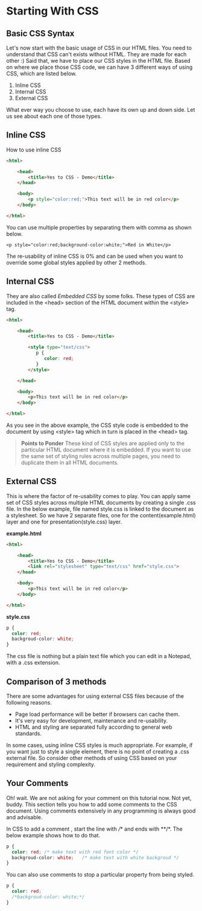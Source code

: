 Starting With CSS
=================

Basic CSS Syntax
----------------
Let's now start with the basic usage of CSS in our HTML files. You need to understand that CSS can't exists without HTML. They are made for each other :) Said that, we have to place our CSS styles in the HTML file. Based on where we place those CSS code, we can have 3 different ways of using CSS, which are listed below.

 1. Inline CSS 
 2. Internal CSS 
 3. External CSS

What ever way you choose to use, each have its own up and down side. Let us see about each one of those types.

Inline CSS
-------------
How to use inline CSS

```html
<html>

    <head>
        <title>Yes to CSS - Demo</title>
    </head>

    <body>
        <p style="color:red;">This text will be in red color</p>
    </body>

</html>
```
You can use multiple properties by separating them with comma as shown below.

    <p style="color:red;background-color:white;">Red in White</p>

The re-usability of inline CSS is 0% and can be used when you want to override some global styles applied by other 2 methods.

Internal CSS
-------------
They are also called *Embedded CSS* by some folks. These types of CSS are included in the &lt;head&gt; section of the HTML document within the &lt;style&gt; tag.

```html
<html>

    <head>
        <title>Yes to CSS - Demo</title>

        <style type="text/css">
           p {
              color: red;
           }
        </style>

    </head>

    <body>
        <p>This text will be in red color</p>
    </body>

</html>
```

As you see in the above example, the CSS style code is embedded to the document by using &lt;style&gt; tag which in turn is placed in the &lt;head&gt; tag.

> **Points to Ponder** 
> These kind of CSS styles are applied only to the particular HTML document where it is embedded. If you want to use the same set of styling rules across multiple pages, you need to duplicate them in all HTML documents.

External CSS
-------------
This is where the factor of re-usability comes to play. You can apply same set of CSS styles across multiple HTML documents by creating a single .css file. In the below example, file named style.css is linked to the document as a stylesheet. So we have 2 separate files, one for the content(example.html) layer and one for presentation(style.css) layer.

**example.html**
```html 
<html>

    <head>
        <title>Yes to CSS - Demo</title>
        <link rel="stylesheet" type="text/css" href="style.css">
    </head>

    <body>
        <p>This text will be in red color</p>
    </body>

</html>
```
**style.css**

```css
p {
  color: red;
  backgroud-color: white;
}
```

The css file is nothing but a plain text file which you can edit in a Notepad, with a .css extension.

Comparison of 3 methods
-----------------------
There are some advantages for using external CSS files because of the following reasons.

 - Page load performance will be better if browsers can cache them.
 - It's very easy for development, maintenance and re-usability. 
 - HTML and styling are separated fully according to general web standards.

In some cases, using inline CSS styles is much appropriate. For example, if you want just to style a single element, there is no point of creating a .css external file. So consider other methods of using CSS based on your requirement and styling complexity. 

Your Comments
-------------
Oh! wait. We are not asking for your comment on this tutorial now. Not yet, buddy. This section tells you how to add some comments to the CSS document. Using comments extensively in any programming is always good and advisable.

In CSS to add a comment , start the line with */** and ends with **/*. The below example shows how to do that.

```css
p {
  color: red; /* make text with red font color */
  backgroud-color: white;   /* make text with white backgroud */
}
```
You can also use comments to stop a particular property from being styled.

```css
p {
  color: red;
  /*backgroud-color: white;*/
}
```
